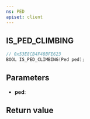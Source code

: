 ```yaml
---
ns: PED
apiset: client
---
```

## IS_PED_CLIMBING

```c
// 0x53E8CB4F48BFE623
BOOL IS_PED_CLIMBING(Ped ped);
```


## Parameters
* **ped**:

## Return value